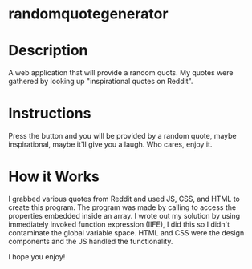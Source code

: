 # randomquotegenerator

# Description 
A web application that will provide a random quots. My quotes were gathered by looking up "inspirational quotes on Reddit". 

# Instructions 
Press the button and you will be provided by a random quote, maybe inspirational, maybe it'll give you a laugh. Who cares, enjoy it. 

# How it Works
I grabbed various quotes from Reddit and used JS, CSS, and HTML to create this program. The program was made by calling to access the properties embedded inside an array. I wrote out my solution by using immediately invoked function expression (IIFE), I did this so I didn't contaminate the global variable space. HTML and CSS were the design components and the JS handled the functionality. 



I hope you enjoy!
